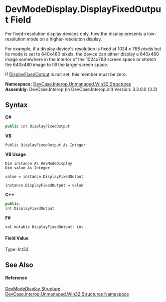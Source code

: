 # DevModeDisplay.DisplayFixedOutput Field
 

For fixed-resolution display devices only, how the display presents a low-resolution mode on a higher-resolution display. 

 For example, if a display device's resolution is fixed at 1024 x 768 pixels but its mode is set to 640x480 pixels, the device can either display a 640x480 image somewhere in the interior of the 1024x768 screen space or stretch the 640x480 image to fill the larger screen space. 

 If <a href="T_DevCase_Interop_Unmanaged_Win32_Enums_DeviceModeFields">DisplayFixedOutput</a> is not set, this member must be zero.

**Namespace:**&nbsp;<a href="N_DevCase_Interop_Unmanaged_Win32_Structures">DevCase.Interop.Unmanaged.Win32.Structures</a><br />**Assembly:**&nbsp;DevCase.Interop (in DevCase.Interop.dll) Version: 3.3.0.0 (3.3)

## Syntax

**C#**<br />
``` C#
public int DisplayFixedOutput
```

**VB**<br />
``` VB
Public DisplayFixedOutput As Integer
```

**VB Usage**<br />
``` VB Usage
Dim instance As DevModeDisplay
Dim value As Integer

value = instance.DisplayFixedOutput

instance.DisplayFixedOutput = value
```

**C++**<br />
``` C++
public:
int DisplayFixedOutput
```

**F#**<br />
``` F#
val mutable DisplayFixedOutput: int
```


#### Field Value
Type: Int32

## See Also


#### Reference
<a href="T_DevCase_Interop_Unmanaged_Win32_Structures_DevModeDisplay">DevModeDisplay Structure</a><br /><a href="N_DevCase_Interop_Unmanaged_Win32_Structures">DevCase.Interop.Unmanaged.Win32.Structures Namespace</a><br />